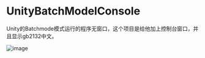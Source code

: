 # UnityBatchModelConsole
Unity的Batchmode模式运行的程序无窗口，这个项目是给他加上控制台窗口，并且显示gb2132中文。

![image](https://github.com/thinbug/UnityBatchModelConsole/assets/25097168/a7dd823e-18fc-4294-b80c-e0a51093985a)

